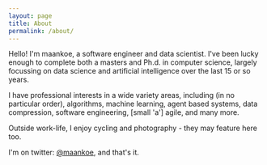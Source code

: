 ```yaml
---
layout: page
title: About
permalink: /about/
---
```


Hello! I'm maankoe, a software engineer and data scientist. I've been lucky enough to complete both a masters and Ph.d. in computer science, largely focussing on data science and artificial intelligence over the last 15 or so years. 

I have professional interests in a wide variety areas, including (in no particular order), algorithms, machine learning, agent based systems, data compression, software engineering, [small 'a'] agile, and many more.

Outside work-life, I enjoy cycling and photography - they may feature here too.

I'm on twitter: [@maankoe](https://twitter.com/maankoe), and that's it.